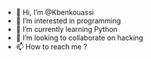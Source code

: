 - 👋 Hi, I’m @Kbenkouassi
- 👀 I’m interested in programming
- 🌱 I’m currently learning Python
- 💞️ I’m looking to collaborate on hacking
- 📫 How to reach me ?

<!---
Kbenkouassi/Kbenkouassi is a ✨ special ✨ repository because its `README.md` (this file) appears on your GitHub profile.
You can click the Preview link to take a look at your changes.
--->
